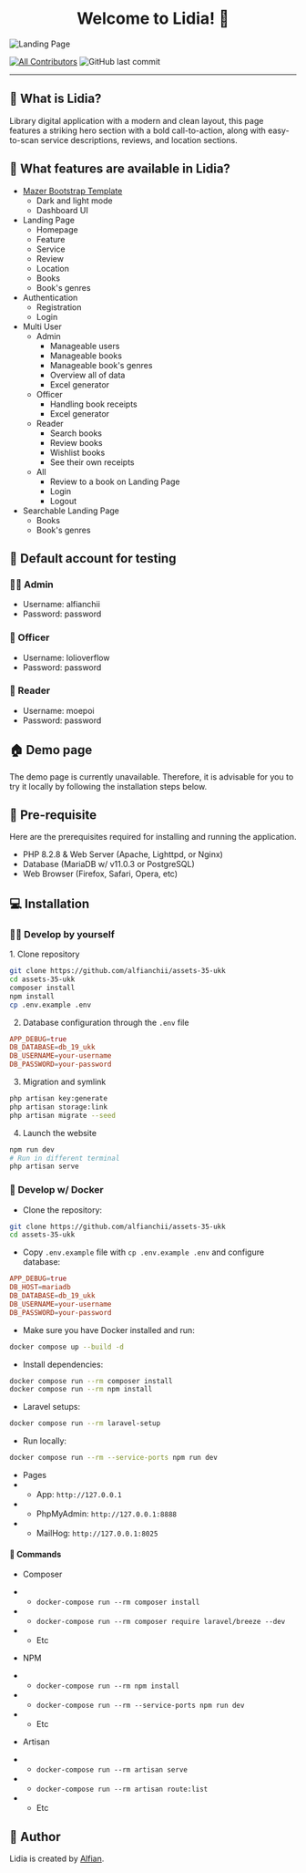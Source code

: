 <h1 align="center">Welcome to Lidia! 👋</h1>

![Landing Page](https://github.com/alfianchii/assets-35-ukk/blob/main/public/assets/lidia-welcome.png?raw=true)

[![All Contributors](https://img.shields.io/github/contributors/alfianchii/assets-35-ukk)](https://github.com/alfianchii/assets-35-ukk/graphs/contributors)
![GitHub last commit](https://img.shields.io/github/last-commit/alfianchii/assets-35-ukk)

---

<h2 id="tentang">🤔 What is Lidia?</h2>

Library digital application with a modern and clean layout, this page features a striking hero section with a bold call-to-action, along with easy-to-scan service descriptions, reviews, and location sections.

<h2 id="fitur">🤨 What features are available in Lidia?</h2>

-   [Mazer Bootstrap Template](https://github.com/zuramai/mazer)
    -   Dark and light mode
    -   Dashboard UI
-   Landing Page
    -   Homepage
    -   Feature
    -   Service
    -   Review
    -   Location
    -   Books
    -   Book's genres
-   Authentication
    -   Registration
    -   Login
-   Multi User
    -   Admin
        -   Manageable users
        -   Manageable books
        -   Manageable book's genres
        -   Overview all of data
        -   Excel generator
    -   Officer
        -   Handling book receipts
        -   Excel generator
    -   Reader
        -   Search books
        -   Review books
        -   Wishlist books
        -   See their own receipts
    -   All
        -   Review to a book on Landing Page
        -   Login
        -   Logout
-   Searchable Landing Page
    -   Books
    -   Book's genres

<h2 id="testing-account">👤 Default account for testing</h2>

### 👨‍🏫 Admin

-   Username: alfianchii
-   Password: password

### 🧖 Officer

-   Username: lolioverflow
-   Password: password

### 🧗 Reader

-   Username: moepoi
-   Password: password

<h2 id="demo">🏠 Demo page</h2>

<p>The demo page is currently unavailable. Therefore, it is advisable for you to try it locally by following the installation steps below.</p>

<h2 id="pre-requisite">💾 Pre-requisite</h2>

<p>Here are the prerequisites required for installing and running the application.</p>

-   PHP 8.2.8 & Web Server (Apache, Lighttpd, or Nginx)
-   Database (MariaDB w/ v11.0.3 or PostgreSQL)
-   Web Browser (Firefox, Safari, Opera, etc)

<h2 id="installation">💻 Installation</h2>

<h3 id="develop-yourself">🏃‍♂️ Develop by yourself</h3>
1. Clone repository

```bash
git clone https://github.com/alfianchii/assets-35-ukk
cd assets-35-ukk
composer install
npm install
cp .env.example .env
```

2. Database configuration through the `.env` file

```conf
APP_DEBUG=true
DB_DATABASE=db_19_ukk
DB_USERNAME=your-username
DB_PASSWORD=your-password
```

3. Migration and symlink

```bash
php artisan key:generate
php artisan storage:link
php artisan migrate --seed
```

4. Launch the website

```bash
npm run dev
# Run in different terminal
php artisan serve
```

<h3 id="develop-docker">🐳 Develop w/ Docker</h3>

-   Clone the repository:

```bash
git clone https://github.com/alfianchii/assets-35-ukk
cd assets-35-ukk
```

-   Copy `.env.example` file with `cp .env.example .env` and configure database:

```conf
APP_DEBUG=true
DB_HOST=mariadb
DB_DATABASE=db_19_ukk
DB_USERNAME=your-username
DB_PASSWORD=your-password
```

-   Make sure you have Docker installed and run:

```bash
docker compose up --build -d
```

-   Install dependencies:

```bash
docker compose run --rm composer install
docker compose run --rm npm install
```

-   Laravel setups:

```bash
docker compose run --rm laravel-setup
```

-   Run locally:

```bash
docker compose run --rm --service-ports npm run dev
```

-   Pages
-   -   App: `http://127.0.0.1`
-   -   PhpMyAdmin: `http://127.0.0.1:8888`
-   -   MailHog: `http://127.0.0.1:8025`

<h4 id="docker-commands">🔐 Commands</h4>

-   Composer
-   -   `docker-compose run --rm composer install`
-   -   `docker-compose run --rm composer require laravel/breeze --dev`
-   -   Etc

-   NPM
-   -   `docker-compose run --rm npm install`
-   -   `docker-compose run --rm --service-ports npm run dev`
-   -   Etc

-   Artisan
-   -   `docker-compose run --rm artisan serve`
-   -   `docker-compose run --rm artisan route:list`
-   -   Etc

<h2 id="pembuat">🧍 Author</h2>

<p>Lidia is created by <a href="https://instagram.com/alfianchii">Alfian</a>.</p>
